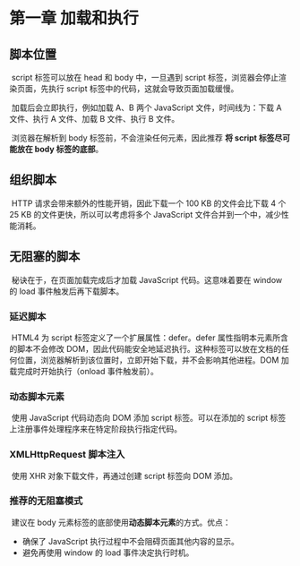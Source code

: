 # 第一章 加载和执行

## 脚本位置

​		script 标签可以放在 head 和 body 中，一旦遇到 script 标签，浏览器会停止渲染页面，先执行 script 标签中的代码，这就会导致页面加载缓慢。

​		加载后会立即执行，例如加载 A、B 两个 JavaScript 文件，时间线为：下载 A 文件、执行 A 文件、加载 B 文件、执行 B 文件。

​		浏览器在解析到 body 标签前，不会渲染任何元素，因此推荐 **将 script 标签尽可能放在 body 标签的底部**。

## 组织脚本

​		HTTP 请求会带来额外的性能开销，因此下载一个 100 KB 的文件会比下载 4 个 25 KB 的文件更快，所以可以考虑将多个 JavaScript 文件合并到一个中，减少性能消耗。

## 无阻塞的脚本

​		秘诀在于，在页面加载完成后才加载 JavaScript 代码。这意味着要在 window 的 load 事件触发后再下载脚本。

### 延迟脚本

​		HTML4 为 script 标签定义了一个扩展属性：defer。defer 属性指明本元素所含的脚本不会修改 DOM，因此代码能安全地延迟执行。这种标签可以放在文档的任何位置，浏览器解析到该位置时，立即开始下载，并不会影响其他进程。DOM 加载完成时开始执行（onload 事件触发前）。

### 动态脚本元素

​		使用 JavaScript 代码动态向 DOM 添加 script 标签。可以在添加的 script 标签上注册事件处理程序来在特定阶段执行指定代码。

### XMLHttpRequest 脚本注入

​		使用 XHR 对象下载文件，再通过创建 script 标签向 DOM 添加。

### 推荐的无阻塞模式

​		建议在 body 元素标签的底部使用**动态脚本元素**的方式。优点：

- 确保了 JavaScript 执行过程中不会阻碍页面其他内容的显示。
- 避免再使用 window 的 load 事件决定执行时机。